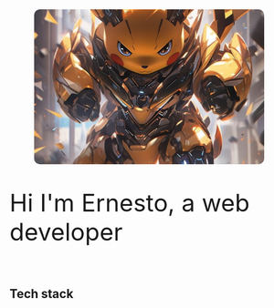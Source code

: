 <style>
    .presentation {
        display: flex;
        flex-direction: column;
        align-items: center;
    }
    .presentation-img{
        border-radius: 10px;
        width: 80%;
        height: 17rem;
        object-position: center;
        object-fit: cover;
        margin-right: 15px
    }
    .presentation-text {
        font-size: 42px;
    }
</style>

<div class="presentation">
    <img class="presentation-img" src="./assets/c300daa86f86a0d03bd8959b0d1b9b0c.jpg"></img>
    <div>
        <p class="presentation-text">Hi I'm Ernesto,
        a web developer<p>
    </div>
</div>



##  Tech stack